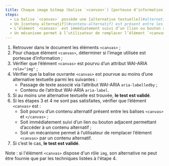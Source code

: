 ```yaml
---
title: Chaque image bitmap (balise `<canvas>`) [porteuse d’information](#image-porteuse-d-information), vérifie-t-elle une de ces conditions  ?
steps:
  - La balise `<canvas>` possède une [alternative textuelle](#alternative-textuelle-image) et un attribut `role="img"` ;
  - Un [contenu alternatif](#contenu-alternatif) est présent entre les balises `<canvas>` et `</canvas>` ;
  - L‘élément `<canvas>` est immédiatement suivi d’un [lien ou bouton adjacent](#lien-ou-bouton-adjacent) permettant d’accéder à un [contenu alternatif](#contenu-alternatif) ;
  - Un mécanisme permet à l’utilisateur de remplacer l’élément `<canvas>` par un [contenu alternatif](#contenu-alternatif).
---
```


1. Retrouver dans le document les éléments `<canvas>` ;
2. Pour chaque élément `<canvas>`, déterminer si l’image utilisée est porteuse d’information ;
3. Vérifier que l’élément `<canvas>` est pourvu d’un attribut WAI-ARIA `role="img"` ;
4. Vérifier que la balise ouvrante `<canvas>` est pourvue au moins d’une alternative textuelle parmi les suivantes :
   - Passage de texte associé via l’attribut WAI-ARIA `aria-labelledby` ;
   - Contenu de l’attribut WAI-ARIA `aria-label`.
5. Si au moins une alternative textuelle est trouvée, **le test est validé**.
6. Si les étapes 3 et 4 ne sont pas satisfaites, vérifier que l’élément `<canvas>` est :
   - Soit pourvu d’un contenu alternatif présent entre les balises `<canvas>` et `</canvas>` ;
   - Soit immédiatement suivi d’un lien ou bouton adjacent permettant d’accéder à un contenu alternatif ;
   - Soit un mécanisme permet à l’utilisateur de remplacer l’élément `<canvas>` par un contenu alternatif.
7. Si c’est le cas, **le test est validé**.

Note : si l'élément `<canvas>` dispose d'un rôle `img`, son alternative ne peut  être fournie que par les techniques listées à l'étape 4.
